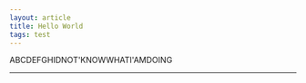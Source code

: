 ```yaml
---
layout: article
title: Hello World
tags: test
---
```


ABCDEFGHIDNOT'KNOWWHATI'AMDOING



<!--more-->

---
